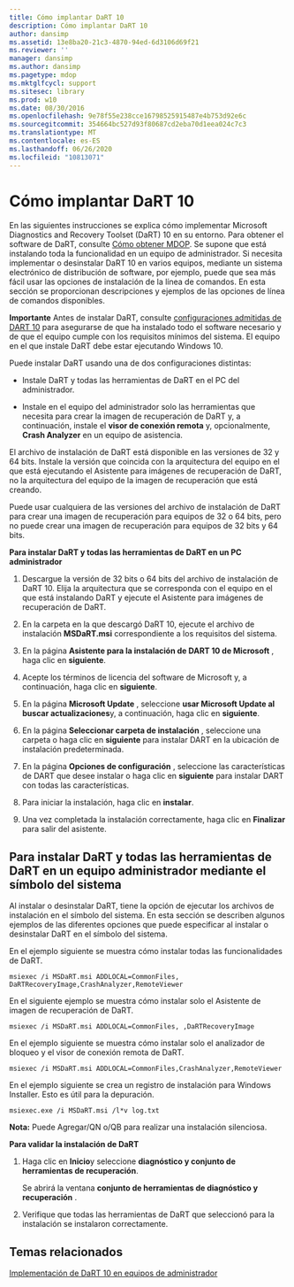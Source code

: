 ```yaml
---
title: Cómo implantar DaRT 10
description: Cómo implantar DaRT 10
author: dansimp
ms.assetid: 13e8ba20-21c3-4870-94ed-6d3106d69f21
ms.reviewer: ''
manager: dansimp
ms.author: dansimp
ms.pagetype: mdop
ms.mktglfcycl: support
ms.sitesec: library
ms.prod: w10
ms.date: 08/30/2016
ms.openlocfilehash: 9e78f55e238cce16798525915487e4b753d92e6c
ms.sourcegitcommit: 354664bc527d93f80687cd2eba70d1eea024c7c3
ms.translationtype: MT
ms.contentlocale: es-ES
ms.lasthandoff: 06/26/2020
ms.locfileid: "10813071"
---
```

# Cómo implantar DaRT 10


En las siguientes instrucciones se explica cómo implementar Microsoft Diagnostics and Recovery Toolset (DaRT) 10 en su entorno. Para obtener el software de DaRT, consulte [Cómo obtener MDOP](https://go.microsoft.com/fwlink/?LinkId=322049). Se supone que está instalando toda la funcionalidad en un equipo de administrador. Si necesita implementar o desinstalar DaRT 10 en varios equipos, mediante un sistema electrónico de distribución de software, por ejemplo, puede que sea más fácil usar las opciones de instalación de la línea de comandos. En esta sección se proporcionan descripciones y ejemplos de las opciones de línea de comandos disponibles.

**Importante**  Antes de instalar DaRT, consulte [configuraciones admitidas de DART 10](dart-10-supported-configurations.md) para asegurarse de que ha instalado todo el software necesario y de que el equipo cumple con los requisitos mínimos del sistema. El equipo en el que instale DaRT debe estar ejecutando Windows 10.

 

Puede instalar DaRT usando una de dos configuraciones distintas:

-   Instale DaRT y todas las herramientas de DaRT en el PC del administrador.

-   Instale en el equipo del administrador solo las herramientas que necesita para crear la imagen de recuperación de DaRT y, a continuación, instale el **visor de conexión remota** y, opcionalmente, **Crash Analyzer** en un equipo de asistencia.

El archivo de instalación de DaRT está disponible en las versiones de 32 y 64 bits. Instale la versión que coincida con la arquitectura del equipo en el que está ejecutando el Asistente para imágenes de recuperación de DaRT, no la arquitectura del equipo de la imagen de recuperación que está creando.

Puede usar cualquiera de las versiones del archivo de instalación de DaRT para crear una imagen de recuperación para equipos de 32 o 64 bits, pero no puede crear una imagen de recuperación para equipos de 32 bits y 64 bits.

**Para instalar DaRT y todas las herramientas de DaRT en un PC administrador**

1.  Descargue la versión de 32 bits o 64 bits del archivo de instalación de DaRT 10. Elija la arquitectura que se corresponda con el equipo en el que está instalando DaRT y ejecute el Asistente para imágenes de recuperación de DaRT.

2.  En la carpeta en la que descargó DaRT 10, ejecute el archivo de instalación **MSDaRT.msi** correspondiente a los requisitos del sistema.

3.  En la página **Asistente para la instalación de DART 10 de Microsoft** , haga clic en **siguiente**.

4.  Acepte los términos de licencia del software de Microsoft y, a continuación, haga clic en **siguiente**.

5.  En la página **Microsoft Update** , seleccione **usar Microsoft Update al buscar actualizaciones**y, a continuación, haga clic en **siguiente**.

6.  En la página **Seleccionar carpeta de instalación** , seleccione una carpeta o haga clic en **siguiente** para instalar DART en la ubicación de instalación predeterminada.

7.  En la página **Opciones de configuración** , seleccione las características de DART que desee instalar o haga clic en **siguiente** para instalar DART con todas las características.

8.  Para iniciar la instalación, haga clic en **instalar**.

9.  Una vez completada la instalación correctamente, haga clic en **Finalizar** para salir del asistente.

## Para instalar DaRT y todas las herramientas de DaRT en un equipo administrador mediante el símbolo del sistema


Al instalar o desinstalar DaRT, tiene la opción de ejecutar los archivos de instalación en el símbolo del sistema. En esta sección se describen algunos ejemplos de las diferentes opciones que puede especificar al instalar o desinstalar DaRT en el símbolo del sistema.

En el ejemplo siguiente se muestra cómo instalar todas las funcionalidades de DaRT.

``` syntax
msiexec /i MSDaRT.msi ADDLOCAL=CommonFiles, DaRTRecoveryImage,CrashAnalyzer,RemoteViewer 
```

En el siguiente ejemplo se muestra cómo instalar solo el Asistente de imagen de recuperación de DaRT.

``` syntax
msiexec /i MSDaRT.msi ADDLOCAL=CommonFiles, ,DaRTRecoveryImage
```

En el ejemplo siguiente se muestra cómo instalar solo el analizador de bloqueo y el visor de conexión remota de DaRT.

``` syntax
msiexec /i MSDaRT.msi ADDLOCAL=CommonFiles,CrashAnalyzer,RemoteViewer 
```

En el ejemplo siguiente se crea un registro de instalación para Windows Installer. Esto es útil para la depuración.

``` syntax
msiexec.exe /i MSDaRT.msi /l*v log.txt 
```

**Nota:**  Puede Agregar/QN o/QB para realizar una instalación silenciosa.

 

**Para validar la instalación de DaRT**

1.  Haga clic en **Inicio**y seleccione **diagnóstico y conjunto de herramientas de recuperación**.

    Se abrirá la ventana **conjunto de herramientas de diagnóstico y recuperación** .

2.  Verifique que todas las herramientas de DaRT que seleccionó para la instalación se instalaron correctamente.

## Temas relacionados


[Implementación de DaRT 10 en equipos de administrador](deploying-dart-10-to-administrator-computers.md)

 

 





